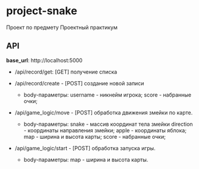 # project-snake
Проект по предмету Проектный практикум

## API

**base_url**: http://localhost:5000

* /api/record/get: [GET] получение списка 

* /api/record/create     - [POST] создание новой записи 
	* body-параметры: username - никнейм игрока;
		score    - набранные очки;		
    
* /api/game_logic/move  - [POST] обработка движения змейки по карте. 
	* body-параметры: snake - массив координат тела змейки
			direction - координаты направления змейки;
			apple - координаты яблока;
			map   - ширина и высота карты;
      score    - набранные очки;
      
* /api/game_logic/start - [POST] обработка запуска игры.
	* body-параметры: map - ширина и высота карты.
